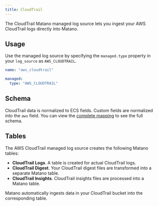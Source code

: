 ```yaml
---
title: CloudTrail
---
```


The CloudTrail Matano managed log source lets you ingest your AWS CloudTrail logs directly into Matano.

## Usage

Use the managed log source by specifying the `managed.type` property in your `log_source` as `AWS_CLOUDTRAIL`.

```yml
name: "aws_cloudtrail"

managed:
  type: "AWS_CLOUDTRAIL"
```

## Schema

CloudTrail data is normalized to ECS fields. Custom fields are normalized into the `aws` field. You can view the [complete mapping][1] to see the full schema.

[1]: https://github.com/matanolabs/matano/blob/main/data/managed/aws_cloudtrail/log_source.yml

## Tables

The AWS CloudTrail managed log source creates the following Matano tables:

- **CloudTrail Logs**. A table is created for actual CloudTrail logs.
- **CloudTrail Digest**. Your CloudTrail digest files are transformed into a separate Matano table.
- **CloudTrail Insights**. CloudTrail insights files are processed into a Matano table.

Matano automatically ingests data in your CloudTrail bucket into the corresponding table.
